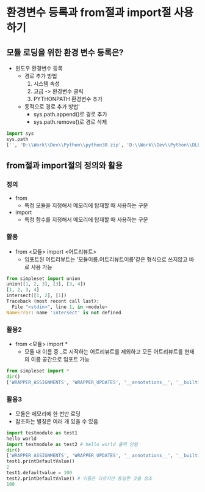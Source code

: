 # 환경변수 등록과 from절과 import절 사용하기

## 모듈 로딩을 위한 환경 변수 등록은?
- 윈도우 환경변수 등록
  - 경로 추가 방법
    1. 시스템 속성
    2. 고급 -> 환경변수 클릭
    3. PYTHONPATH 환경변수 추가
  - 동적으로 경로 추가 방법'
    - sys.path.append()로 경로 추가
    - sys.path.remove()로 경로 삭제
```python
import sys
sys.path
['', 'D:\\Work\\Dev\\Python\\python38.zip', 'D:\\Work\\Dev\\Python\\DLLs', 'D:\\Work\\Dev\\Python\\lib', 'D:\\Work\\Dev\\Python', 'D:\\Work\\Dev\\Python\\lib\\site-packages']
```

## from절과 import절의 정의와 활용

### 정의
- from
  - 특정 모듈을 지정해서 메모리에 탑재할 때 사용하는 구문
- import
  - 특정 함수를 지정해서 메모리에 탑재할 때 사용하는 구문

### 활용
- from <모듈> import <어트리뷰트>
  - 임포트된 어트리뷰트는 '모듈이름.어트리뷰트이름'같은 형식으로 쓰지않고 바로 사용 가능
```python
from simpleset import union
union([1, 2, 3], [3], [3, 4])
[1, 2, 3, 4]
intersect([1, 2], [1])
Traceback (most recent call last):
  File "<stdin>", line 1, in <module>
NameError: name 'intersect' is not defined
```

### 활용2
- from <모듈> import *
  - 모듈 내  이름 중 _로 시작하는 어트리뷰트를 제외하고 모든 어트리뷰트를 현재의 이름 공간으로 임포트 가능
```python
from simpleset import *
dir()
['WRAPPER_ASSIGNMENTS', 'WRAPPER_UPDATES', '__annotations__', '__builtins__', '__doc__', '__loader__', '__name__', '__package__', '__spec__', 'cmp_to_key', 'difference', 'intersect', 'lru_cache', 'partial', 'partialmethod', 'reduce', 'singledispatch', 'singledispatchmethod', 'total_ordering', 'union', 'update_wrapper', 'wraps']
```

### 활용3
- 모듈은 메모리에 한 번만 로딩
- 참조하는 별칭은 여러 개 있을 수 있음
```python
import testmodule as test1
hello world
import testmodule as test2 # hello world 출력 안됨
dir()
['WRAPPER_ASSIGNMENTS', 'WRAPPER_UPDATES', '__annotations__', '__builtins__', '__doc__', '__loader__', '__name__', '__package__', '__spec__', 'cmp_to_key', 'difference', 'intersect', 'lru_cache', 'partial', 'partialmethod', 'reduce', 'singledispatch', 'singledispatchmethod', 'total_ordering', 'union', 'update_wrapper', 'wraps']
test1.printDefaultValue()
2
test1.defaultvalue = 100
test2.printDefaultValue() # 이름은 다르지만 동일한 것을 참조
100
```